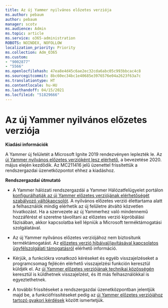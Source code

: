 ```yaml
---
title: Az új Yammer nyilvános előzetes verziója
ms.author: pebaum
author: pebaum
manager: scotv
ms.audience: Admin
ms.topic: article
ms.service: o365-administration
ROBOTS: NOINDEX, NOFOLLOW
localization_priority: Priority
ms.collection: Adm_O365
ms.custom:
- "9002877"
- "5566"
ms.openlocfilehash: 47ea8e4d45c6ae2ec32cda6abc05c993bbcac4c8
ms.sourcegitcommit: 8bc60ec34bc1e40685e3976576e04a2623f63a7c
ms.translationtype: HT
ms.contentlocale: hu-HU
ms.lasthandoff: 04/15/2021
ms.locfileid: "51829666"
---
```

# <a name="new-yammer-public-preview"></a>Az új Yammer nyilvános előzetes verziója

**Kiadási információk**

A Yammer új felületét a Microsoft Ignite 2019 rendezvényen leplezték le. Az [új Yammer nyilvános előzetes verzióként lesz elérhető](https://docs.microsoft.com/yammer/get-started-with-yammer/newyammer-faq), a bevezetése 2020. május elején kezdődik. Az MC211416 jelű üzenettel frissítettük a rendszergazdai üzenetközpontot ehhez a kiadáshoz.

**Rendszergazdai útmutató**

- A Yammer hálózati rendszergazdái a Yammer Hálózatfelügyelet portálon [konfigurálhatják az új Yammer előzetes verziójának elérhetőségét szabályozó váltókapcsolót](https://docs.microsoft.com/yammer/get-started-with-yammer/administrative-settings-opt-in-newyammer). A nyilvános előzetes verzió élettartama alatt a felhasználók mindig elérhetik az új felületre átváltó közvetlen hivatkozást. Ha a szervezete az új Yammerhez való mindennemű hozzáférést el szeretne távolítani az előzetes verzió kipróbálási fázisában, akkor kapcsolatba kell lépniük a Microsoft terméktámogatási szolgálatával.

- Az új Yammer nyilvános előzetes verziójához nem biztosítunk terméktámogatást. Az [előzetes verzió hibáival/javításával kapcsolatos ügyfélszolgálati támogatásról](https://docs.microsoft.com/yammer/get-started-with-yammer/newyammer-faq#yammer-preview-customer-support) elérhető információ.

- Kérjük, a funkciókra vonatkozó kéréseket és egyéb visszajelzéseket a programcsomag fejlécén elérhető visszajelzési funkción keresztül küldjék el. Az [új Yammer előzetes verziójának technikai közösségén](https://techcommunity.microsoft.com/t5/new-yammer-preview/bd-p/NewYammerPreview) keresztül is küldhetnek visszajelzést, és itt más felhasználókkal is egyeztethetnek.

- A további frissítéseket a rendszergazdai üzenetközpontban jelentjük majd be, a funkciófrissítéseket pedig az [új Yammer előzetes verziójához tartozó gyakori kérdések](https://docs.microsoft.com/yammer/get-started-with-yammer/newyammer-faq) között ismertetjük.
